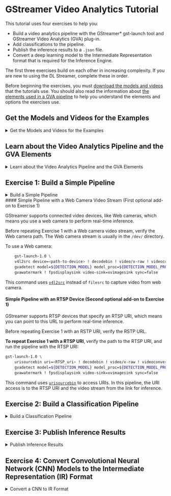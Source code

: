 # GStreamer Video Analytics Tutorial

This tutorial uses four exercises to help you:

- Build a video analytics pipeline with the GStreamer* gst-launch tool and GStreamer Video Analytics (GVA) plug-in. 
- Add classifications to the pipeline.
- Publish the inference results to a `.json` file.
- Convert a deep learning model to the Intermediate Representation format that is required for the Inference Engine.

The first three exercises build on each other in increasing complexity. If you are new to using the DL Streamer, complete these in order. 

Before beginning the exercises, you must [download the models and videos](#acquire-data-and-sources) that the tutorials use. You should also read the information about [the elements used in a GVA pipeline](#gva-pipeline) to help you understand the elements and options the exercises use.

## Get the Models and Videos for the Examples<a name="acquire-data-and-sources"></a>

<details>
	<summary>Get the Models and Videos for the Examples</summary>

The DL Streamer plug-in uses the OpenVINO Deep Learning [Inference Engine](https://software.intel.com/en-us/articles/OpenVINO-InferEngine) to perform inference. As input, the Inference Engine accepts CNN models that are converted to the Intermediate Representation (IR) format through the OpenVINO toolkit [Model Optimizer](https://docs.openvinotoolkit.org/latest/_docs_MO_DG_Deep_Learning_Model_Optimizer_DevGuide.html). 

You can either train your own CNN models and convert them to the IR format or use free models from the [OpenVINO Model Zoo](https://github.com/opencv/open_model_zoo) that are already in the IR format. A tool named [Model Downloader](https://docs.openvinotoolkit.org/2020.1/_tools_downloader_README.html) gives you a way to easily download models from the Model Zoo. 

The steps below use a quick way to get everything you need to use the sample applications. For instructions to use your own models, download models from the Model Zoo and use the Model Downloader, see LINK TO OPENVINO CONTENT. 

1. Create directories for the models and videos. The following is an example. If you use a different structure, remember to change the path in the instructions to match your location:
   ```sh
   mkdir -p ~/gva/models
   mkdir -p ~/gva/video
   ```

2.	Set the path to store the models we download.
    ```sh	
    export MODELS_PATH=~/gva/models
    ```
   
3. Download the models:
	```
	cd ~/gva/models
	/opt/intel/openvino/data_processing/dl_streamer/samples/download_models.sh
	```

4. The samples require video files that:

- Are in h264 or mp4 format.
- Include cars, pedestrians, and people with their faces showing.
- Keep your videos to less than 2 minutes for faster processing.
	
5. Download videos

- You can download freely licensed videos from the websites like [Pexels](https://www.pexels.com/videos).
- Put your video files in `~/gva/video`.

</details>

## Learn about the Video Analytics Pipeline and the GVA Elements <a name="gva-pipeline"></a> 

<details>
	<summary>Learn about the Video Analytics Pipeline and the GVA Elements</summary>

The diagram below shows the data flow of a typical video analytics pipeline.

![Typical GVA pipeline](typical_pipeline.png)

This is what you're seeing in the data flow:

1. Read File with `filesrc` - The `filesrc` element reads data from a file or camera.

2. Decode with `decodebin` -  The `decodebin` element selects the decoder according to the input format. Hardware decoding plug-ins have priority over CPU decoders. Use `decodebin` to insert video processing elements for color conversion or for video-to-system memory copying. <br>
The pipeline moves the uncompressed video from `decodebin` forward in 'video/x-raw' or 'video/x-raw(memory:VASurface)' data type. 'video/x-raw' is a system memory frame and 'video/x-raw(memory:VASurface)' is a video memory handle.

3. Detect Objects with `gvadetect` - The `gvadetect` element runs object detection inference on the decoded frame from `decodebin`. In this process, `gvadetect` uses the `model` parameter to perform inference on the model that you specify. As an option, you can add the `model-proc` parameter to configure the output. A list of regions is returned, known as Region of Interest (ROI), The ROI includes the detected object. 
4. Classify Objects with `gvaclassify` - The `gvaclassify` element performs inference on each video frame ROI. Inference uses the `model` parameter, and returns the result as key=value, such as age=40 or gender=female. Use the `model-proc` parameter with `gvaclassify` to provide a json file for interpreting the results and to configure the output layer name and labels. You can also use 'gvaclassify' to add filters to the inference, but only on by object class, such as a vehicle or pedestrian. 

5. Visualize with `gvawatermark` - The `gvawatermark` element adds the detection and classification results as an overlay on each frame. This element uses a `sync` property. Most samples set this as `sync=false` to disable real-time synchronization to increase the pipeline speed. You can change this to `sync=true` to run pipeline in  real-time speed.

6. Render Video with `xvimagesink` - The `xvimagesink` element renders the video frames. 

You can chain the `gvadetect`, `gvatrack`, `gvaclassify`, and `gvainference` inference elements. For example, you can have the following run in sequence: object detection, object tracking, and object classification. You can also add other GVA elements to use `gvametaconvert` and `gvametapublish` to publish the inference results. 

See [GVA elements](Elements) for more information about the GVA plug-in elements.

The following video shows the result of running a pipeline with:

```sh
gst-launch-1.0 filesrc location=cut.mp4 ! decodebin ! gvadetect model=face-detection-adas-0001.xml ! gvaclassify model=emotions-recognition-retail-0003.xml model-proc=emotions-recognition-retail-0003.json ! gvawatermark ! xvimagesink sync=false
```

<div align="center"><img src="demo_pipeline.gif" width=900/></div>

The elements in this pipeline are:
* `filesrc` loads a video file named `cut.mp4`.
* `decodebin` decodes the video. 
* `gvadetect` runs inference on the video. The `model` named `face-detection-adas-0001` is used for inference to detect faces. 
* `gvaclassify` uses the result of `gvadetect` on a `model` named `emotions-recognition-retail-0003`, resulting in emotion classifications. 
* `gvawatermark` overlays the detection and classification results on each frame.
* `xvimagesink` renders the video frames.

You are ready to try creating your own pipeline. Continue with the next section to use the first exercise.

</details>


## Exercise 1: Build a Simple Pipeline <a name="simple-pipeline"></a>

<details>
	<summary>Build a Simple Pipeline</summary>


This exercise helps you create a GStreamer pipeline that uses specific models to run detection on an Intermediate Representation (IR) formatted model. In this exercise you run inference to detect people and vehicles in a video.  

This exercise introduces you to using the following GVA elements:

- `filesrc`
- `gvadetect` 
- `gvawatermark`
	
1. Set the environment variables:

```sh
source /opt/intel/openvino/bin/setupvars.sh
```

<b>Note</b>: You must set the environment variables each time you open a new shell unless you added the variables to the `.bashrc` file. See [Set the environment variables](https://docs.openvinotoolkit.org/latest/_docs_install_guides_installing_openvino_linux.html#set-the-environment-variables)

3. Export the `model` and `model_proc` files:

```sh
export DETECTION_MODEL=~/intel/dl_streamer/models/intel/person-vehicle-bike-detection-crossroad-0078/FP32/person-vehicle-bike-detection-crossroad-0078.xml
export DETECTION_MODEL_PROC=/opt/intel/openvino/data_processing/dl_streamer/samples/gst-launch/vehicle_pedestrian_tracking/model_proc/person-vehicle-bike-detection-crossroad-0078.json
```

4. Export the video file path:

```sh
# This example uses ~/gva/video as the video path and FILENAME as the placeholder for a video file name. Change this information to fit your setup.
export VIDEO_EXAMPLE=~/gva/video/FILENAME
```

5. Create and run the pipeline. As an option, add the `model-proc` parameter to create a `model-proc` JSON file. `model-proc` files describe the model input and output layer format. The `model-proc` file in this exercise describes the output layer name and labels (person, vehicle, and bike) on objects it detects. 

See [model-proc](https://github.com/opencv/gst-video-analytics/blob/master/samples/model_proc/person-vehicle-bike-detection-crossroad-0078.json) for more information.

```sh
gst-launch-1.0 \
	filesrc location=${VIDEO_EXAMPLE} ! decodebin ! video/x-raw ! videoconvert ! \
	gvadetect model=${DETECTION_MODEL} model_proc=${DETECTION_MODEL_PROC} device=CPU ! queue ! \
	gvawatermark ! fpsdisplaysink video-sink=xvimagesink sync=false
```
	
6. Review the output. Persons, vehicles, and bikes are bound by colored boxes, and detection results are displayed as video overlays. The average frame rate of the pipeline are shown as overlays at the bottom of the video.

`gvadetect`:
	* Used the XML model file to find the BIN file for inference.
	* Performed detection on each video frame.
	* Output ROIs with labels according to `model-proc` specifications. 

`gvawatermark` used the output ROIs to visually display the detected objects and their attributes.
	* [`fpsdisplaysink`](https://gstreamer.freedesktop.org/documentation/debugutilsbad/fpsdisplaysink.html?gi-language=c) displayed the average FPS of the pipeline.
	* [`xvimagesink`](https://gstreamer.freedesktop.org/documentation/xvimagesink/index.html?gi-language=c#xvimagesink-page) rendered the video frames.

You're done building and running this pipeline. To expand on this exercise, use one or both add-ons to this exercise to select different video sources. If the add-ons don't suit you, jump ahead to start [Exercise 2](#classification-pipeline)

</details>

</details>
#### Simple Pipeline with a Web Camera Video Stream (First optional add-on to Exercise 1)

GStreamer supports connected video devices, like Web cameras, which means you use a web camera to perform real-time inference.

Before repeating Exercise 1 with a Web camera video stream, verify the Web camera path. The Web camera stream is usually in the `/dev/` directory. 

To use a Web camera:

```sh
    gst-launch-1.0 \
	v4l2src device=<path-to-device> ! decodebin ! video/x-raw ! videoconvert ! \
	gvadetect model=${DETECTION_MODEL} model_proc=${DETECTION_MODEL_PROC} device=CPU ! queue ! \
	gvawatermark ! fpsdisplaysink video-sink=xvimagesink sync=false
```

This command uses [`v4l2src`](https://gstreamer.freedesktop.org/documentation/video4linux2/v4l2src.html?gi-language=c) instead of `filesrc` to capture video from web camera.

#### Simple Pipeline with an RTSP Device (Second optional add-on to Exercise 1)

GStreamer supports RTSP devices that specify an RTSP URI, which means you can point to this URL to perform real-time inference.

Before repeating Exercise 1 with an RSTP URI, verify the RSTP URL. 

**To repeat Exercise 1 with a RTSP URI**, verify the path to the RTSP URI, and run the pipeline with the RTSP URI: 

```sh
gst-launch-1.0 \
	urisourcebin uri=<RTSP_uri> ! decodebin ! video/x-raw ! videoconvert ! \
	gvadetect model=${DETECTION_MODEL} model_proc=${DETECTION_MODEL_PROC} device=CPU ! queue ! \
	gvawatermark ! fpsdisplaysink video-sink=xvimagesink sync=false
```

This command uses [`urisourcebin`](https://gstreamer.freedesktop.org/documentation/playback/urisourcebin.html?gi-language=c) to access URIs. In this pipeline, the URI access is to the RTSP URI and the video stream from the link for inference.

</details>


## Exercise 2: Build a Classification Pipeline <a name="classification-pipeline"></a>

<details>
	<summary>Build a Classification Pipeline</summary>
	
This exercise uses the scenario, video, and IR files from Exercise 1 to help you create a pipeline with classification applied to the ROIs. In Exercise 2, detected objects use `gvadetect` as inputs for `gvaclassify` for inference to identify additional attributes.

This exercises uses the following additional GVA element:
- `gvaclassify`
	
1. Set the environment variables:

```sh
source /opt/intel/openvino/bin/setupvars.sh
```

2. Export the model and model_proc files:

```sh
export DETECTION_MODEL=~/intel/dl_streamer/models/intel/person-vehicle-bike-detection-crossroad-0078/FP32/person-vehicle-bike-detection-crossroad-0078.xml
export DETECTION_MODEL_PROC=/opt/intel/openvino/data_processing/dl_streamer/samples/gst-launch/vehicle_pedestrian_tracking/model_proc/person-vehicle-bike-detection-crossroad-0078.json
export VEHICLE_CLASSIFICATION_MODEL=~/intel/dl_streamer/models/intel/vehicle-attributes-recognition-barrier-0039/FP32/vehicle-attributes-recognition-barrier-0039.xml
export VEHICLE_CLASSIFICATION_MODEL_PROC=/opt/intel/openvino/data_processing/dl_streamer/samples/gst-launch/vehicle_pedestrian_tracking/model_proc/vehicle-attributes-recognition-barrier-0039.json
```

3. Export the video file path:

```sh
# This example uses ~/gva/video as the video path and FILENAME as the placeholder for a video file name. Change this information to fit your setup.
export VIDEO_EXAMPLE=~/gva/video/FILENAME
```

4. Create and run the pipeline:

```sh
gst-launch-1.0 \
	filesrc location=${VIDEO_EXAMPLE} ! decodebin ! video/x-raw ! videoconvert ! \
	gvadetect model=${DETECTION_MODEL} model_proc=${DETECTION_MODEL_PROC} device=CPU ! queue ! \
	gvaclassify model=${VEHICLE_CLASSIFICATION_MODEL} model-proc=${VEHICLE_CLASSIFICATION_MODEL_PROC} device=CPU object-class=vehicle ! queue ! \
	gvawatermark ! fpsdisplaysink video-sink=xvimagesink sync=false
```

In this pipeline:

	1. `gvadetect` detects the ROIs in the video and outputs ROIs with the appropriate attributes (person, vehicle, bike) according to its model-proc. 
	2. `gvadetect` ROIs are used as inputs for the `gvaclassify` model.
	3. `gvaclassify` classifies the ROIs and outputs additional attributes according to model-proc:
		* `object-class` tells `gvalcassify` which ROIs to classify. 
		* `object-class=vehicle` classifies ROIs that have the 'vehicle' attribute. 
	4 `gvawatermark` displays the ROIs and their attributes. 

See [model-proc](https://github.com/opencv/gst-video-analytics/tree/master/samples/model_proc) for the model-procs and its input and output specifications.

**Optional replacement command to create and run the pipeline**: Include `gvatrack` to increase the pipeline performance. With this, object tracking performance increases by running inference on object detection and classification models at a defined frequently.

To use this optional replacement command, create and run the pipeline as follows:

```sh
gst-launch-1.0 \
	filesrc location=${VIDEO_EXAMPLE} ! decodebin ! video/x-raw ! videoconvert ! \
	gvadetect model=${DETECTION_MODEL} model_proc=${DETECTION_MODEL_PROC} device=CPU inference-interval=10 ! queue ! \
	gvatrack tracking-type=short-term ! queue ! \
	gvaclassify model=${VEHICLE_CLASSIFICATION_MODEL} model-proc=${VEHICLE_CLASSIFICATION_MODEL_PROC} device=CPU object-class=vehicle reclassify-interval=10 ! queue ! \
	gvawatermark ! fpsdisplaysink video-sink=xvimagesink sync=false
```

In this pipeline:

1. `gvadetect` detects the ROIs in the video and outputs ROIs with the appropriate attributes (person, vehicle, bike) according to its model-proc **on every 10th frame, due to `inference-interval=10`**.
	*`gvatrack` tracks each object detected by `gvadetect`
	
2. `gvadetect` ROIs are used as inputs for the `gvaclassify` model.

3. `gvaclassify` classifies the ROIs and outputs additional attributes according to model-proc, **but skips classification for already classified objects for 10 frames, using tracking information from `gvatrack` to determine whether to classify an object**:
	* `object-class` tells `gvalcassify` which ROIs to classify. 
	* `object-class=vehicle` classifies ROIs that have the 'vehicle' attribute. 
	
4. `gvawatermark` displays the ROIs and their attributes. 

You're done building and running this pipeline. The next exercise shows you how to publish your results to a .`.json`.
	
</details>

## Exercise 3: Publish Inference Results
<details>
	<summary>Publish Inference Results</summary>


This exercise extends the pipeline to publish your detection and classification results to a `.json` file from a GStreamer pipeline.

This exercises uses the following additional GVA elements:

- `gvametaconvert`
- `gvametapublish` 

The script for this exercise is in the [`metapublish`](https://github.com/opencv/gst-video-analytics/blob/master/samples/gst_launch/metapublish/) directory where the GVA plug-ins sample scripts are located. The `metapublish` directory also contains scripts to publish results to Kafka and MQTT.

1. Set the OpenVINO environment:

```sh
source /opt/intel/openvino/bin/setupvars.sh
source ~/gva/gst-video-analytics/scripts/setup_env.sh
```
	
<b>Note</b>: You must set the environment variables each time you open a new shell unless you added the variables to the `.bashrc` file. See [Set the environment variables](https://docs.openvinotoolkit.org/latest/_docs_install_guides_installing_openvino_linux.html#set-the-environment-variables)

2. Export the `model` and `model_proc` files:
```sh
export DETECTION_MODEL=~/intel/dl_streamer/models/intel/person-vehicle-bike-detection-crossroad-0078/FP32/person-vehicle-bike-detection-crossroad-0078.xml
export DETECTION_MODEL_PROC=~/gva/gst-video-analytics/samples/gst-launch/vehicle_pedestrian_tracking/model_proc/person-vehicle-bike-detection-crossroad-0078.json
export VEHICLE_CLASSIFICATION_MODEL=~/intel/dl_streamer/models/intel/vehicle-attributes-recognition-barrier-0039/FP32/vehicle-attributes-recognition-barrier-0039.xml
export VEHICLE_CLASSIFICATION_MODEL_PROC=~/gva/gst-video-analytics/samples/gst-launch/vehicle_pedestrian_tracking/model_proc/vehicle-attributes-recognition-barrier-0039.json
```

3. Export the video file path:

```sh
# # This example uses ~/gva/video as the video path and FILENAME as the placeholder for a video file name. Change this information to fit your setup.
export VIDEO_EXAMPLE=~/gva/video/FILENAME
```

4. Export the output file path:

```sh
# This example uses ~/gva/video as the video path and FILENAME as the placeholder for an output file name. Change this information to fit your setup. 
export OUTFILE=<path-to-FILENAME>
```

5. Create and run the pipeline:

```sh
gst-launch-1.0 \
	filesrc location=${VIDEO_EXAMPLE} ! decodebin ! video/x-raw ! videoconvert ! \
	gvadetect model=${DETECTION_MODEL} model_proc=${DETECTION_MODEL_PROC} device=CPU ! queue ! \
	gvaclassify model=${VEHICLE_CLASSIFICATION_MODEL} model-proc=${VEHICLE_CLASSIFICATION_MODEL_PROC} device=CPU object-class=vehicle ! queue ! \
	gvametaconvert converter=json method=all ! \
	gvametapublish method=file filepath=${OUTFILE} outputformat=stream  ! \
	fakesink
```

In this step:
- `gvametaconvert` uses the optional parameter `converter=json` to convert inferenced data to `GstGVAJSONMeta`. 
- `GstGVAJSONMeta` is a custom data structure that represents JSON metadata. 
- `gvametapublish` uses the optional parameter `method=file` to publish inference results to a file.
- `filepath=${OUTFILE}` is a JSON file to which the inference results are published.
	
5. Run the pipeline. After the pipeline completes, a JSON file of the inference results is available. 

6. Review the JSON file.

You have completed this exercise. Continue to Exercise 4, where you will learn to convert Cafe and Tensorflow CNN models.

</details>


## Exercise 4: Convert Convolutional Neural Network (CNN) Models to the Intermediate Representation (IR) Format <a name="convert-CNN"></a>

<details>
	<summary>Convert a CNN to IR Format</summary>


This exercise changes course to show you how to:

- Download a CNN model
- Use the Model Optimizer to convert the model to the IR format
- Use the GVA plug-in

This example provides examples of converting Caffe and Tensorflow models to the IR format. see the [Model Optimizer documentation](https://docs.openvinotoolkit.org/latest/_docs_MO_DG_prepare_model_convert_model_Converting_Model.html) for information about converting other models, such as MXNet, ONNX, and Kaldi.

1. Git clone the [Model Optimizer](https://docs.openvinotoolkit.org/latest/_docs_MO_DG_Deep_Learning_Model_Optimizer_DevGuide.html):

```sh
git clone https://github.com/opencv/dldt.git ~/gva/dldt  # contains folder model-optimizer
```

2. Use the [Installation instructions](https://github.com/opencv/dldt/blob/2020/model-optimizer/README.md) to set up the environment.

3. Install Tensorflow version 1.12.0 if you don't have it installed already:

```sh
pip install tensorflow==1.12.0 --upgrade
```

### Convert a Caffe model <a name="convert-caffe-models"></a>

<b>Example of converting a ssd300 model</b>

```sh
mkdir -p ~/gva/data/models/non_ir/ssd300  # to hold downloads
cd ~/gva/open_model_zoo/tools/downloader  # was cloned on step 2.2 of current instruction
python3 downloader.py --name ssd300 -o ~/gva/data/models/non_ir/ssd300  # download ssd300

# convert model
cd ~/gva/dldt/model-optimizer  # was cloned on step 5.1 of current instruction
python3 mo.py --framework caffe --input_model ~/gva/data/models/non_ir/ssd300/object_detection/common/ssd/300/caffe/models/VGGNet/VOC0712Plus/SSD_300x300_ft/VGG_VOC0712Plus_SSD_300x300_ft_iter_160000.caffemodel --input_proto ~/gva/data/models/non_ir/ssd300/object_detection/common/ssd/300/caffe/models/VGGNet/VOC0712Plus/SSD_300x300_ft/deploy.prototxt --data_type FP32 --mean_values data[104.0,117.0,123.0] --output_dir ~/gva/data/models/common/ssd300-fp32/

# give handy names
mv ~/gva/data/models/common/ssd300-fp32/VGG_VOC0712Plus_SSD_300x300_ft_iter_160000.xml ~/gva/data/models/common/ssd300-fp32/ssd300.xml
mv ~/gva/data/models/common/ssd300-fp32/VGG_VOC0712Plus_SSD_300x300_ft_iter_160000.bin ~/gva/data/models/common/ssd300-fp32/ssd300.bin

rm -rf ~/gva/data/models/non_ir/ssd300  # delete ssd300 in Caffe format

# done
```

<b>Example of converting a mobilenet-ssd model</b>

```sh
mkdir -p ~/gva/data/models/non_ir/mobilenet-ssd  # to hold downloads
cd ~/gva/open_model_zoo/tools/downloader  # was cloned on step 2.2 of current instruction
python3 downloader.py --name mobilenet-ssd -o ~/gva/data/models/non_ir/mobilenet-ssd  # download mobilenet-ssd

# convert model
cd ~/gva/dldt/model-optimizer  # was cloned on step 5.1 of current instruction
python3 mo.py --framework caffe --input_model ~/gva/data/models/non_ir/mobilenet-ssd/object_detection/common/mobilenet-ssd/caffe/mobilenet-ssd.caffemodel --input_proto ~/gva/data/models/non_ir/mobilenet-ssd/object_detection/common/mobilenet-ssd/caffe/mobilenet-ssd.prototxt --data_type FP32 --mean_values data[127.5,127.5,127.5] --scale_values data[127.50223128904757] --output_dir ~/gva/data/models/common/mobilenet-ssd-fp32/

rm -rf ~/gva/data/models/non_ir/mobilenet-ssd  # delete mobilenet-ssd in Caffe format

# done
```

### Convert a TensorFlow model <a name="use-tensorflow-models"></a>

<b>Example of converting a Yolov3 model</b>

```sh
git clone https://github.com/mystic123/tensorflow-yolo-v3.git ~/gva/data/models/non_ir/yolov3  # download yolov3
cd ~/gva/data/models/non_ir/yolov3
git checkout ed60b90  # choose particular commit
wget https://raw.githubusercontent.com/pjreddie/darknet/master/data/coco.names  # download coco labels
wget https://pjreddie.com/media/files/yolov3.weights  # download weights

# convert weights
python3 convert_weights_pb.py --class_names coco.names --data_format NHWC --weights_file yolov3.weights --size 416

# convert model
cd ~/gva/dldt/model-optimizer  # was cloned on step 5 of current instruction
python3 mo.py --framework tf --input_model ~/gva/data/models/non_ir/yolov3/frozen_darknet_yolov3_model.pb --tensorflow_use_custom_operations_config ~/gva/gst-video-analytics/samples/model_optimizer_configs/yolo_v3.json --input_shape [1,416,416,3] --data_type=FP32 -o ~/gva/data/models/common/yolov3-fp32

rm -rf ~/gva/data/models/non_ir/yolov3  # delete yolov3 in TensorFlow format

# done
```

For detailed instructions to convert models, [look here](https://docs.openvinotoolkit.org/latest/_docs_MO_DG_prepare_model_convert_model_tf_specific_Convert_YOLO_From_Tensorflow.html)

</details>

